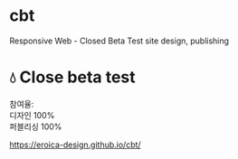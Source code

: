 # cbt
Responsive Web - Closed Beta Test site design, publishing
<h1>&#128167; Close beta test</h1>
<p>참여율: <br>디자인 100%<br>퍼블리싱 100%</p>
<a href="https://eroica-design.github.io/cbt/">https://eroica-design.github.io/cbt/</a>
